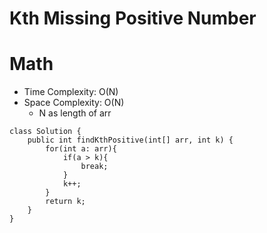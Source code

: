 # Kth Missing Positive Number

# Math

- Time Complexity: O(N)
- Space Complexity: O(N)
  - N as length of arr

```
class Solution {
    public int findKthPositive(int[] arr, int k) {
        for(int a: arr){
            if(a > k){
                break;
            }
            k++;
        }
        return k;
    }
}
```
